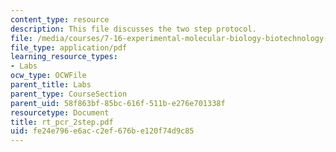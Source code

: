 ```yaml
---
content_type: resource
description: This file discusses the two step protocol.
file: /media/courses/7-16-experimental-molecular-biology-biotechnology-ii-spring-2005/fe24e796e6acc2ef676be120f74d9c85_rt_pcr_2step.pdf
file_type: application/pdf
learning_resource_types:
- Labs
ocw_type: OCWFile
parent_title: Labs
parent_type: CourseSection
parent_uid: 58f863bf-85bc-616f-511b-e276e701338f
resourcetype: Document
title: rt_pcr_2step.pdf
uid: fe24e796-e6ac-c2ef-676b-e120f74d9c85
---
```

